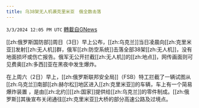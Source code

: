 ```yaml
---
title: 乌38架无人机袭克里米亚　俄全数击落
---
```

`3/3/2024 12:05 PM UTC` [轉載自GNews](https://gnews.org/articles/2360930)

[[zh:俄罗斯国防部]]周日（3日）早上公布，[[zh:乌克兰]]当日凌晨向[[zh:克里米亚]]发射[[zh:无人机]]群，俄军[[zh:防空系统]]击落全部38架[[zh:无人机]]，没有地面损坏或伤亡报告。俄军无公开拦截[[zh:无人机]]的[[zh:地点]]，网传画面则可见费奥[[zh:多西]]亚在黑夜中发生爆炸。

在上周六（2日）早上，[[zh:俄罗斯联邦安全局]]（FSB）特工拦截了一辆试图从[[zh:乌克兰]]南部[[zh:赫尔松]]地区进入[[zh:克里米亚]]的车辆，车上有一个简易爆炸装置 ，是由[[zh:北约]][[zh:国家]]提供给[[zh:乌克兰]]的零件制成。[[zh:俄罗斯]]其後宣布关闭通往[[zh:克里米亚]]大桥的部分高速公路及过境点。
